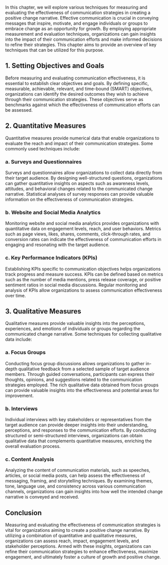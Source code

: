 
In this chapter, we will explore various techniques for measuring and evaluating the effectiveness of communication strategies in creating a positive change narrative. Effective communication is crucial in conveying messages that inspire, motivate, and engage individuals or groups to embrace change as an opportunity for growth. By employing appropriate measurement and evaluation techniques, organizations can gain insights into the impact of their communication efforts and make informed decisions to refine their strategies. This chapter aims to provide an overview of key techniques that can be utilized for this purpose.

## 1\. Setting Objectives and Goals

Before measuring and evaluating communication effectiveness, it is essential to establish clear objectives and goals. By defining specific, measurable, achievable, relevant, and time-bound (SMART) objectives, organizations can identify the desired outcomes they wish to achieve through their communication strategies. These objectives serve as benchmarks against which the effectiveness of communication efforts can be assessed.

## 2\. Quantitative Measures

Quantitative measures provide numerical data that enable organizations to evaluate the reach and impact of their communication strategies. Some commonly used techniques include:

### a. Surveys and Questionnaires

Surveys and questionnaires allow organizations to collect data directly from their target audience. By designing well-structured questions, organizations can gather quantitative insights on aspects such as awareness levels, attitudes, and behavioral changes related to the communicated change narrative. Statistical analyses of survey responses can provide valuable information on the effectiveness of communication strategies.

### b. Website and Social Media Analytics

Monitoring website and social media analytics provides organizations with quantitative data on engagement levels, reach, and user behaviors. Metrics such as page views, likes, shares, comments, click-through rates, and conversion rates can indicate the effectiveness of communication efforts in engaging and resonating with the target audience.

### c. Key Performance Indicators (KPIs)

Establishing KPIs specific to communication objectives helps organizations track progress and measure success. KPIs can be defined based on metrics such as the number of media mentions, press release coverage, or positive sentiment ratios in social media discussions. Regular monitoring and analysis of KPIs allow organizations to assess communication effectiveness over time.

## 3\. Qualitative Measures

Qualitative measures provide valuable insights into the perceptions, experiences, and emotions of individuals or groups regarding the communicated change narrative. Some techniques for collecting qualitative data include:

### a. Focus Groups

Conducting focus group discussions allows organizations to gather in-depth qualitative feedback from a selected sample of target audience members. Through guided conversations, participants can express their thoughts, opinions, and suggestions related to the communication strategies employed. The rich qualitative data obtained from focus groups can provide valuable insights into the effectiveness and potential areas for improvement.

### b. Interviews

Individual interviews with key stakeholders or representatives from the target audience can provide deeper insights into their understanding, perceptions, and responses to the communication efforts. By conducting structured or semi-structured interviews, organizations can obtain qualitative data that complements quantitative measures, enriching the overall evaluation process.

### c. Content Analysis

Analyzing the content of communication materials, such as speeches, articles, or social media posts, can help assess the effectiveness of messaging, framing, and storytelling techniques. By examining themes, tone, language use, and consistency across various communication channels, organizations can gain insights into how well the intended change narrative is conveyed and received.

## Conclusion

Measuring and evaluating the effectiveness of communication strategies is vital for organizations aiming to create a positive change narrative. By utilizing a combination of quantitative and qualitative measures, organizations can assess reach, impact, engagement levels, and stakeholder perceptions. Armed with these insights, organizations can refine their communication strategies to enhance effectiveness, maximize engagement, and ultimately foster a culture of growth and positive change.
